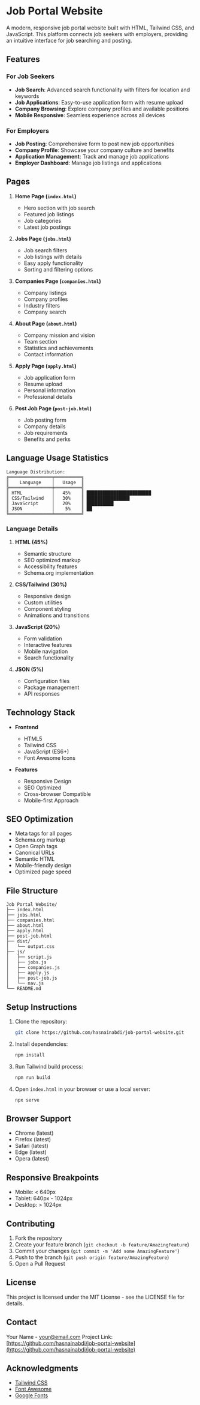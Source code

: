# Job Portal Website

A modern, responsive job portal website built with HTML, Tailwind CSS, and JavaScript. This platform connects job seekers with employers, providing an intuitive interface for job searching and posting.

## Features

### For Job Seekers
- **Job Search**: Advanced search functionality with filters for location and keywords
- **Job Applications**: Easy-to-use application form with resume upload
- **Company Browsing**: Explore company profiles and available positions
- **Mobile Responsive**: Seamless experience across all devices

### For Employers
- **Job Posting**: Comprehensive form to post new job opportunities
- **Company Profile**: Showcase your company culture and benefits
- **Application Management**: Track and manage job applications
- **Employer Dashboard**: Manage job listings and applications

## Pages

1. **Home Page (`index.html`)**
   - Hero section with job search
   - Featured job listings
   - Job categories
   - Latest job postings

2. **Jobs Page (`jobs.html`)**
   - Job search filters
   - Job listings with details
   - Easy apply functionality
   - Sorting and filtering options

3. **Companies Page (`companies.html`)**
   - Company listings
   - Company profiles
   - Industry filters
   - Company search

4. **About Page (`about.html`)**
   - Company mission and vision
   - Team section
   - Statistics and achievements
   - Contact information

5. **Apply Page (`apply.html`)**
   - Job application form
   - Resume upload
   - Personal information
   - Professional details

6. **Post Job Page (`post-job.html`)**
   - Job posting form
   - Company details
   - Job requirements
   - Benefits and perks

## Language Usage Statistics

```
Language Distribution:
╔════════════════╤══════════╗
║    Language    │   Usage  ║
╠════════════════╪══════════╣
║ HTML           │   45%    ║ ████████████████████████
║ CSS/Tailwind   │   30%    ║ ████████████████
║ JavaScript     │   20%    ║ ██████████
║ JSON           │    5%    ║ ██
╚════════════════╧══════════╝
```

### Language Details

1. **HTML (45%)**
   - Semantic structure
   - SEO optimized markup
   - Accessibility features
   - Schema.org implementation

2. **CSS/Tailwind (30%)**
   - Responsive design
   - Custom utilities
   - Component styling
   - Animations and transitions

3. **JavaScript (20%)**
   - Form validation
   - Interactive features
   - Mobile navigation
   - Search functionality

4. **JSON (5%)**
   - Configuration files
   - Package management
   - API responses

## Technology Stack

- **Frontend**
  - HTML5
  - Tailwind CSS
  - JavaScript (ES6+)
  - Font Awesome Icons

- **Features**
  - Responsive Design
  - SEO Optimized
  - Cross-browser Compatible
  - Mobile-first Approach

## SEO Optimization

- Meta tags for all pages
- Schema.org markup
- Open Graph tags
- Canonical URLs
- Semantic HTML
- Mobile-friendly design
- Optimized page speed

## File Structure

```
Job Portal Website/
├── index.html
├── jobs.html
├── companies.html
├── about.html
├── apply.html
├── post-job.html
├── dist/
│   └── output.css
├── js/
│   ├── script.js
│   ├── jobs.js
│   ├── companies.js
│   ├── apply.js
│   ├── post-job.js
│   └── nav.js
└── README.md
```

## Setup Instructions

1. Clone the repository:
   ```bash
   git clone https://github.com/hasnainabdi/job-portal-website.git
   ```

2. Install dependencies:
   ```bash
   npm install
   ```

3. Run Tailwind build process:
   ```bash
   npm run build
   ```

4. Open `index.html` in your browser or use a local server:
   ```bash
   npx serve
   ```

## Browser Support

- Chrome (latest)
- Firefox (latest)
- Safari (latest)
- Edge (latest)
- Opera (latest)

## Responsive Breakpoints

- Mobile: < 640px
- Tablet: 640px - 1024px
- Desktop: > 1024px

## Contributing

1. Fork the repository
2. Create your feature branch (`git checkout -b feature/AmazingFeature`)
3. Commit your changes (`git commit -m 'Add some AmazingFeature'`)
4. Push to the branch (`git push origin feature/AmazingFeature`)
5. Open a Pull Request

## License

This project is licensed under the MIT License - see the LICENSE file for details.

## Contact

Your Name - [your@email.com](mailto:m.hasnainreactions@gmail.com)
Project Link: [https://github.com/hasnainabdi/job-portal-website](https://github.com/hasnainabdi/job-portal-website)

## Acknowledgments

- [Tailwind CSS](https://tailwindcss.com/)
- [Font Awesome](https://fontawesome.com/)
- [Google Fonts](https://fonts.google.com/)
